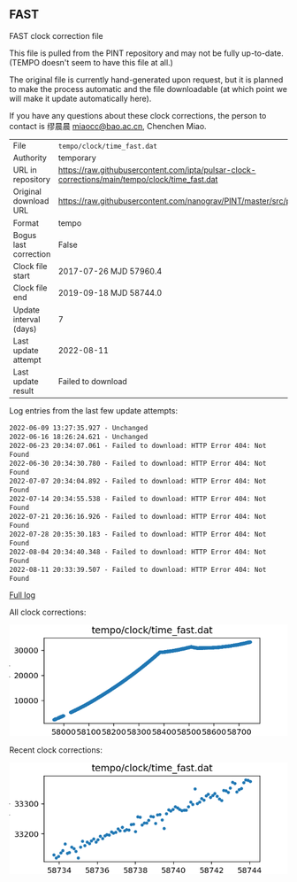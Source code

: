 
## FAST

FAST clock correction file

This file is pulled from the PINT repository and may not be fully up-to-date.
(TEMPO doesn't seem to have this file at all.)

The original file is currently hand-generated upon request, but it is
planned to make the process automatic and the file downloadable (at
which point we will make it update automatically here).

If you have any questions about these clock corrections, the person
to contact is 缪晨晨 <miaocc@bao.ac.cn>, Chenchen Miao.

|     |     |
|:--- |:--- |
| File | `tempo/clock/time_fast.dat` |
| Authority | temporary |
| URL in repository | <https://raw.githubusercontent.com/ipta/pulsar-clock-corrections/main/tempo/clock/time_fast.dat> |
| Original download URL | <https://raw.githubusercontent.com/nanograv/PINT/master/src/pint/data/runtime/time_fast.dat> |
| Format | tempo |
| Bogus last correction | False |
| Clock file start | 2017-07-26 MJD 57960.4 |
| Clock file end | 2019-09-18 MJD 58744.0 |
| Update interval (days) | 7 |
| Last update attempt | 2022-08-11 |
| Last update result | Failed to download |

Log entries from the last few update attempts:
```
2022-06-09 13:27:35.927 - Unchanged
2022-06-16 18:26:24.621 - Unchanged
2022-06-23 20:34:07.061 - Failed to download: HTTP Error 404: Not Found
2022-06-30 20:34:30.780 - Failed to download: HTTP Error 404: Not Found
2022-07-07 20:34:04.892 - Failed to download: HTTP Error 404: Not Found
2022-07-14 20:34:55.538 - Failed to download: HTTP Error 404: Not Found
2022-07-21 20:36:16.926 - Failed to download: HTTP Error 404: Not Found
2022-07-28 20:35:30.183 - Failed to download: HTTP Error 404: Not Found
2022-08-04 20:34:40.348 - Failed to download: HTTP Error 404: Not Found
2022-08-11 20:33:39.507 - Failed to download: HTTP Error 404: Not Found
```
[Full log](https://raw.githubusercontent.com/ipta/pulsar-clock-corrections/main/log/tempo/clock/time_fast.dat.log)


All clock corrections:

![plot of all clock corrections](time_fast.dat.png "All corrections")

Recent clock corrections:

![plot of recent clock corrections](time_fast.dat.short.png "Recent corrections")

